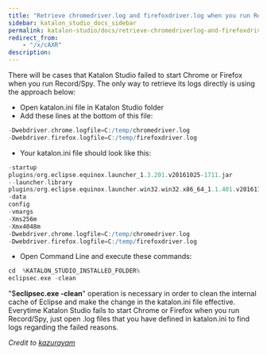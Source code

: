 ```yaml
---
title: "Retrieve chromedriver.log and firefoxdriver.log when you run Record/Spy" 
sidebar: katalon_studio_docs_sidebar
permalink: katalon-studio/docs/retrieve-chromedriverlog-and-firefoxdriverlog-when-you-run-recordspy.html 
redirect_from:
    - "/x/cAXR"
description: 
---
```

There will be cases that Katalon Studio failed to start Chrome or Firefox when you run Record/Spy. The only way to retrieve its logs directly is using the approach below:

*   Open katalon.ini file in Katalon Studio folder
*   Add these lines at the bottom of this file:

```groovy
-Dwebdriver.chrome.logfile=C:/temp/chromedriver.log
-Dwebdriver.firefox.logfile=C:/temp/firefoxdriver.log
```

*   Your katalon.ini file should look like this:

```groovy
-startup
plugins/org.eclipse.equinox.launcher_1.3.201.v20161025-1711.jar
--launcher.library
plugins/org.eclipse.equinox.launcher.win32.win32.x86_64_1.1.401.v20161122-1740
-data
config
-vmargs
-Xms256m
-Xmx4048m
-Dwebdriver.chrome.logfile=C:/temp/chromedriver.log
-Dwebdriver.firefox.logfile=C:/temp/firefoxdriver.log
```

*   Open Command Line and execute these commands:

```groovy
cd  %KATALON_STUDIO_INSTALLED_FOLDER%
eclipsec.exe -clean
```

"$**eclipsec.exe -clean**" operation is necessary in order to clean the internal cache of Eclipse and make the change in the katalon.ini file effective. Everytime Katalon Studio fails to start Chrome or Firefox when you run Record/Spy, just open .log files that you have defined in katalon.ini to find logs regarding the failed reasons.

_Credit to [kazurayam](https://forum.katalon.com/discussion/6736/getting-chromedriver-log-when-you-run-record-spy-web-to-investigate-why-ks-failed-to-start-chrome)_